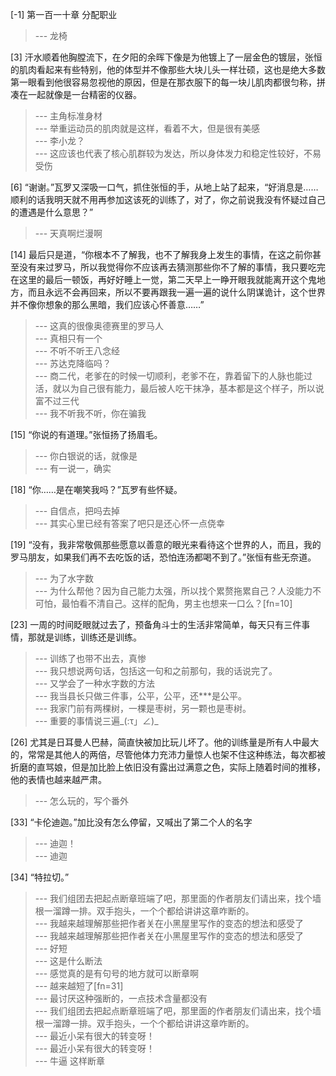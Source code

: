 
[-1] 第一百一十章 分配职业
>--- 龙椅<br>

[3] 汗水顺着他胸膛流下，在夕阳的余晖下像是为他镀上了一层金色的镀层，张恒的肌肉看起来有些特别，他的体型并不像那些大块儿头一样壮硕，这也是绝大多数第一眼看到他很容易忽视他的原因，但是在那衣服下的每一块儿肌肉都很匀称，拼凑在一起就像是一台精密的仪器。
>--- 主角标准身材<br>
>--- 举重运动员的肌肉就是这样，看着不大，但是很有美感<br>
>--- 李小龙？<br>
>--- 这应该也代表了核心肌群较为发达，所以身体发力和稳定性较好，不易受伤<br>

[6] “谢谢。”瓦罗又深吸一口气，抓住张恒的手，从地上站了起来，“好消息是……顺利的话我明天就不用再参加这该死的训练了，对了，你之前说我没有怀疑过自己的遭遇是什么意思？”
>--- 天真啊烂漫啊<br>

[14] 最后只是道，“你根本不了解我，也不了解我身上发生的事情，在这之前你甚至没有来过罗马，所以我觉得你不应该再去猜测那些你不了解的事情，我只要吃完在这里的最后一顿饭，再好好睡上一觉，第二天早上一睁开眼我就能离开这个鬼地方，而且永远不会再回来，所以不要再跟我一遍一遍的说什么阴谋诡计，这个世界并不像你想象的那么黑暗，我们应该心怀善意……”
>--- 这真的很像奥德赛里的罗马人<br>
>--- 真相只有一个<br>
>--- 不听不听王八念经<br>
>--- 苏达克降临吗？<br>
>--- 商二代，老爹在的时候一切顺利，老爹不在，靠着留下的人脉也能过活，就以为自己很有能力，最后被人吃干抹净，基本都是这个样子，所以说富不过三代<br>
>--- 我不听我不听，你在骗我<br>

[15] “你说的有道理。”张恒扬了扬眉毛。
>--- 你白银说的话，就像是<br>
>--- 有一说一，确实<br>

[18] “你……是在嘲笑我吗？”瓦罗有些怀疑。
>--- 自信点，把吗去掉<br>
>--- 其实心里已经有答案了吧只是还心怀一点侥幸<br>

[19] “没有，我非常敬佩那些愿意以善意的眼光来看待这个世界的人，而且，我的罗马朋友，如果我们再不去吃饭的话，恐怕连汤都喝不到了。”张恒有些无奈道。
>--- 为了水字数<br>
>--- 为什么帮他？因为自己能力太强，所以找个累赘拖累自己？人没能力不可怕，最怕看不清自己。这样的配角，男主也想来一口么？[fn=10]<br>

[23] 一周的时间眨眼就过去了，预备角斗士的生活非常简单，每天只有三件事情，那就是训练，训练还是训练。
>--- 训练了也带不出去，真惨<br>
>--- 我只想说两句话，包括这一句和之前那句，我的话说完了。<br>
>--- 又学会了一种水字数的方法<br>
>--- 我当县长只做三件事，公平，公平，还***是公平。<br>
>--- 我家门前有两棵树，一棵是枣树，另一颗也是枣树。<br>
>--- 重要的事情说三遍_(:τ」∠)_<br>

[26] 尤其是日耳曼人巴赫，简直快被加比玩儿坏了。他的训练量是所有人中最大的，常常是其他人的两倍，尽管他体力充沛力量惊人也架不住这种练法，每次都被折磨的直骂娘，但是加比脸上依旧没有露出过满意之色，实际上随着时间的推移，他的表情也越来越严肃。
>--- 怎么玩的，写个番外<br>

[33] “卡伦迪迦。”加比没有怎么停留，又喊出了第二个人的名字
>--- 迪迦！<br>
>--- 迪迦<br>

[34] “特拉切。”
>--- 我们组团去把起点断章班端了吧，那里面的作者朋友们请出来，找个墙根一溜蹲一排。双手抱头，一个个都给讲讲这章咋断的。<br>
>--- 我越来越理解那些把作者关在小黑屋里写作的变态的想法和感受了<br>
>--- 我越来越理解那些把作者关在小黑屋里写作的变态的想法和感受了<br>
>--- 好短<br>
>--- 这是什么断法<br>
>--- 感觉真的是有句号的地方就可以断章啊<br>
>--- 越来越短了[fn=31]<br>
>--- 最讨厌这种强断的，一点技术含量都没有<br>
>--- 我们组团去把起点断章班端了吧，那里面的作者朋友们请出来，找个墙根一溜蹲一排。双手抱头，一个个都给讲讲这章咋断的。<br>
>--- 最近小呆有很大的转变呀！<br>
>--- 最近小呆有很大的转变呀！<br>
>--- 牛逼 这样断章<br>

